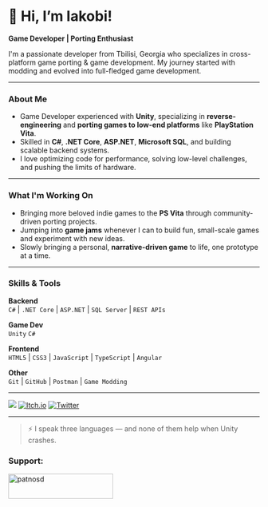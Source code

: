 # 👋 Hi, I’m Iakobi!

 **Game Developer | Porting Enthusiast**

I'm a passionate developer from Tbilisi, Georgia who specializes in cross-platform game porting & game development. My journey started with modding and evolved into full-fledged game development.

---

### About Me

- Game Developer experienced with **Unity**, specializing in **reverse-engineering** and **porting games to low-end platforms** like **PlayStation Vita**.
-  Skilled in **C#**, **.NET Core**, **ASP.NET**, **Microsoft SQL**, and building scalable backend systems.
-  I love optimizing code for performance, solving low-level challenges, and pushing the limits of hardware.

---

### What I'm Working On

-   Bringing more beloved indie games to the **PS Vita** through community-driven porting projects.
-   Jumping into **game jams** whenever I can to build fun, small-scale games and experiment with new ideas.
-   Slowly bringing a personal, **narrative-driven game** to life, one prototype at a time.
---

###  Skills & Tools

**Backend**  
`C#` | `.NET Core` | `ASP.NET` | `SQL Server` | `REST APIs`

**Game Dev**  
`Unity` `C#`

**Frontend**  
`HTML5` | `CSS3` | `JavaScript` | `TypeScript` | `Angular`

**Other**  
`Git` | `GitHub` | `Postman` | `Game Modding`

---
[![](https://visitcount.itsvg.in/api?id=Vanoo123&icon=5&color=12)](https://visitcount.itsvg.in)
[![Itch.io](https://img.shields.io/badge/itch.io-profile-red?logo=itch-io)](http://patnosd.itch.io/)
[![Twitter](https://img.shields.io/badge/Twitter-@patnosd-1DA1F2?logo=twitter)](http://x.com/patnos_d)

---

> ⚡ I speak three languages — and none of them help when Unity crashes.


<h3 align="left">Support:</h3>
<p><a href="https://ko-fi.com/patnosd"> <img align="left" src="https://cdn.ko-fi.com/cdn/kofi3.png?v=3" height="50" width="210" alt="patnosd" /></a></p><br><br>
